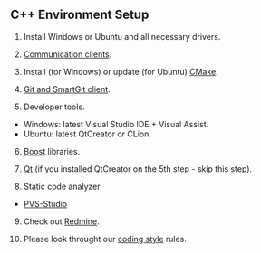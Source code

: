 ## C++ Environment Setup

1. Install Windows or Ubuntu and all necessary drivers.

2. [Communication clients](../../communication/README.md).

3. Install (for Windows) or update (for Ubuntu) [CMake](https://cmake.org).
  
4. [Git and SmartGit client](../../git/README.md).

5. Developer tools.

  * Windows: latest Visual Studio IDE + Visual Assist.
  * Ubuntu: latest QtCreator or CLion.

6. [Boost](http://www.boost.org) libraries.

7. [Qt](https://www.qt.io) (if you installed QtCreator on the 5th step - skip this step).

8. Static code analyzer

  * [PVS-Studio](https://www.viva64.com/en/pvs-studio/)
  
9. Check out [Redmine](../../redmine).

10. Please look throught our [coding style](../../coding-style) rules.
